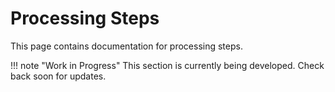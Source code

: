 # Processing Steps

This page contains documentation for processing steps.

!!! note "Work in Progress"
    This section is currently being developed. Check back soon for updates.
